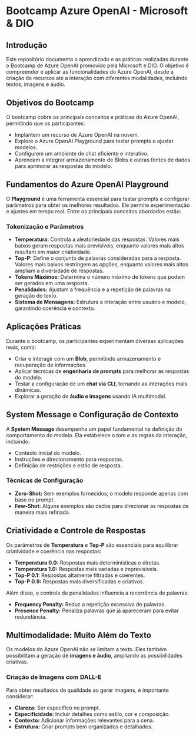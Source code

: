 # Bootcamp Azure OpenAI - Microsoft & DIO

## Introdução

Este repositório documenta o aprendizado e as práticas realizadas durante o Bootcamp de Azure OpenAI promovido pela Microsoft e DIO. O objetivo é compreender e aplicar as funcionalidades do Azure OpenAI, desde a criação de recursos até a interação com diferentes modalidades, incluindo textos, imagens e áudio.

## Objetivos do Bootcamp

O bootcamp cobre os principais conceitos e práticas do Azure OpenAI, permitindo que os participantes:

- Implantem um recurso de Azure OpenAI na nuvem.
- Explore o Azure OpenAI Playground para testar prompts e ajustar modelos.
- Configurem um ambiente de chat eficiente e interativo.
- Aprendam a integrar armazenamento de Blobs e outras fontes de dados para aprimorar as respostas do modelo.

## Fundamentos do Azure OpenAI Playground

O **Playground** é uma ferramenta essencial para testar prompts e configurar parâmetros para obter os melhores resultados. Ele permite experimentação e ajustes em tempo real. Entre os principais conceitos abordados estão:

### Tokenização e Parâmetros

- **Temperatura:** Controla a aleatoriedade das respostas. Valores mais baixos geram respostas mais previsíveis, enquanto valores mais altos resultam em maior criatividade.
- **Top-P:** Define o conjunto de palavras consideradas para a resposta. Valores mais baixos restringem as opções, enquanto valores mais altos ampliam a diversidade de respostas.
- **Tokens Máximos:** Determina o número máximo de tokens que podem ser gerados em uma resposta.
- **Penalidades:** Ajustam a frequência e a repetição de palavras na geração do texto.
- **Sistema de Mensagens:** Estrutura a interação entre usuário e modelo, garantindo coerência e contexto.

## Aplicações Práticas

Durante o bootcamp, os participantes experimentam diversas aplicações reais, como:

- Criar e interagir com um **Blob**, permitindo armazenamento e recuperação de informações.
- Aplicar técnicas de **engenharia de prompts** para melhorar as respostas do modelo.
- Testar a configuração de um **chat via CLI**, tornando as interações mais dinâmicas.
- Explorar a geração de **áudio e imagens** usando IA multimodal.

## System Message e Configuração de Contexto

A **System Message** desempenha um papel fundamental na definição do comportamento do modelo. Ela estabelece o tom e as regras da interação, incluindo:

- Contexto inicial do modelo.
- Instruções e direcionamento para respostas.
- Definição de restrições e estilo de resposta.

### Técnicas de Configuração

- **Zero-Shot:** Sem exemplos fornecidos; o modelo responde apenas com base no prompt.
- **Few-Shot:** Alguns exemplos são dados para direcionar as respostas de maneira mais refinada.

## Criatividade e Controle de Respostas

Os parâmetros de **Temperatura** e **Top-P** são essenciais para equilibrar criatividade e coerência nas respostas:

- **Temperatura 0.0:** Respostas mais determinísticas e diretas.
- **Temperatura 1.0:** Respostas mais variadas e imprevisíveis.
- **Top-P 0.1:** Respostas altamente filtradas e coerentes.
- **Top-P 0.9:** Respostas mais diversificadas e criativas.

Além disso, o controle de penalidades influencia a recorrência de palavras:

- **Frequency Penalty:** Reduz a repetição excessiva de palavras.
- **Presence Penalty:** Penaliza palavras que já apareceram para evitar redundância.

## Multimodalidade: Muito Além do Texto

Os modelos do Azure OpenAI não se limitam a texto. Eles também possibilitam a geração de **imagens e áudio**, ampliando as possibilidades criativas.

### Criação de Imagens com DALL-E

Para obter resultados de qualidade ao gerar imagens, é importante considerar:

- **Clareza:** Ser específico no prompt.
- **Especificidade:** Incluir detalhes como estilo, cor e composição.
- **Contexto:** Adicionar informações relevantes para a cena.
- **Estrutura:** Criar prompts bem organizados e detalhados.
